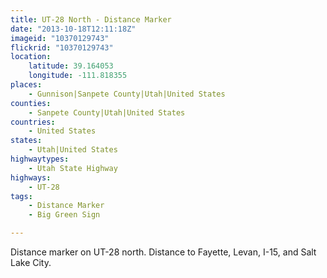 ```yaml
---
title: UT-28 North - Distance Marker
date: "2013-10-18T12:11:18Z"
imageid: "10370129743"
flickrid: "10370129743"
location:
    latitude: 39.164053
    longitude: -111.818355
places:
    - Gunnison|Sanpete County|Utah|United States
counties:
    - Sanpete County|Utah|United States
countries:
    - United States
states:
    - Utah|United States
highwaytypes:
    - Utah State Highway
highways:
    - UT-28
tags:
    - Distance Marker
    - Big Green Sign

---
```

Distance marker on UT-28 north.  Distance to Fayette, Levan, I-15, and Salt Lake City.